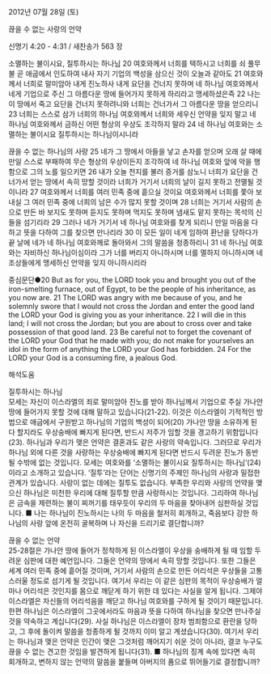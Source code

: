 2012년 07월 28일 (토)

끊을 수 없는 사랑의 언약



신명기 4:20 - 4:31 / 새찬송가 563 장


소멸하는 불이시요, 질투하시는 하나님
20 여호와께서 너희를 택하시고 너희를 쇠 풀무불 곧 애굽에서 인도하여 내사 자기 기업의 백성을 삼으신 것이 오늘과 같아도 21 여호와께서 너희로 말미암아 내게 진노하사 내게 요단을 건너지 못하며 네 하나님 여호와께서 네게 기업으로 주신 그 아름다운 땅에 들어가지 못하게 하리라고 맹세하셨은즉 22 나는 이 땅에서 죽고 요단을 건너지 못하려니와 너희는 건너가서 그 아름다운 땅을 얻으리니 23 너희는 스스로 삼가 너희의 하나님 여호와께서 너희와 세우신 언약을 잊지 말고 네 하나님 여호와께서 금하신 어떤 형상의 우상도 조각하지 말라 24 네 하나님 여호와는 소멸하는 불이시요 질투하시는 하나님이시니라

끊을 수 없는 하나님의 사랑
25 네가 그 땅에서 아들을 낳고 손자를 얻으며 오래 살 때에 만일 스스로 부패하여 무슨 형상의 우상이든지 조각하여 네 하나님 여호와 앞에 악을 행함으로 그의 노를 일으키면 26 내가 오늘 천지를 불러 증거를 삼노니 너희가 요단을 건너가서 얻는 땅에서 속히 망할 것이라 너희가 거기서 너희의 날이 길지 못하고 전멸될 것이니라 27 여호와께서 너희를 여러 민족 중에 흩으실 것이요 여호와께서 너희를 쫓아 보내실 그 여러 민족 중에 너희의 남은 수가 많지 못할 것이며 28 너희는 거기서 사람의 손으로 만든 바 보지도 못하며 듣지도 못하며 먹지도 못하며 냄새도 맡지 못하는 목석의 신들을 섬기리라 29 그러나 네가 거기서 네 하나님 여호와를 찾게 되리니 만일 마음을 다하고 뜻을 다하여 그를 찾으면 만나리라 30 이 모든 일이 네게 임하여 환난을 당하다가 끝 날에 네가 네 하나님 여호와께로 돌아와서 그의 말씀을 청종하리니 31 네 하나님 여호와는 자비하신 하나님이심이라 그가 너를 버리지 아니하시며 너를 멸하지 아니하시며 네 조상들에게 맹세하신 언약을 잊지 아니하시리라

중심문단●20 But as for you, the LORD took you and brought you out of the iron-smelting furnace, out of Egypt, to be the people of his inheritance, as you now are. 21 The LORD was angry with me because of you, and he solemnly swore that I would not cross the Jordan and enter the good land the LORD your God is giving you as your inheritance. 22 I will die in this land; I will not cross the Jordan; but you are about to cross over and take possession of that good land. 23 Be careful not to forget the covenant of the LORD your God that he made with you; do not make for yourselves an idol in the form of anything the LORD your God has forbidden. 24 For the LORD your God is a consuming fire, a jealous God.

해석도움





질투하시는 하나님  
모세는 자신이 이스라엘의 죄로 말미암아 진노를 받아 하나님께서 기업으로 주실 가나안 땅에 들어가지 못할 것에 대해 말하고 있습니다(21-22). 이것은 이스라엘이 기적적인 방법으로 애굽에서 구원받고 하나님의 기업의 백성이 되어(20) 가나안 땅을 소유하게 된다 할지라도 우상숭배에 빠지게 된다면, 반드시 저주가 임할 것을 경고하기 위함입니다(23). 하나님과 우리가 맺은 언약은 결혼과도 같은 사랑의 약속입니다. 그러므로 우리가 하나님 외에 다른 것을 사랑하는 우상숭배에 빠지게 된다면 반드시 두려운 진노가 동반될 수밖에 없는 것입니다. 모세는 여호와를 ‘소멸하는 불이시요 질투하시는 하나님’(24)이라고 소개하고 있습니다. ‘질투’라는 단어는 신명기의 주제인 하나님의 사랑과 밀접한 관계가 있습니다. 사랑이 없는 데에는 질투도 없습니다. 부족한 우리와 사랑의 언약을 맺으신 하나님은 미천한 우리에 대해 질투할 만큼 사랑하시는 것입니다. 그리하여 하나님은 금속을 제련하는 불이 찌꺼기를 태우듯이 우리의 두 마음을 찾아내어 심판하실 것입니다.
■ 나는 하나님이 진노하시는 나의 두 마음을 철저히 회개하고, 죽음보다 강한 하나님의 사랑 앞에 온전히 굴복하며 나 자신을 드리기로 결단합니까?

끊을 수 없는 언약  
25-28절은 가나안 땅에 들어가 정착하게 된 이스라엘이 우상을 숭배하게 될 때 임할 두려운 심판에 대한 예언입니다. 그들은 언약의 땅에서 속히 망할 것입니다. 또한 그들은 세계 여러 민족 중에 흩어질 것이며, 거기서 사람의 손으로 만든 어리석은 우상들을 고통스러울 정도로 섬기게 될 것입니다. 여기서 우리는 이 같은 심판의 목적이 우상숭배가 얼마나 어리석은 것인지를 몸으로 깨닫게 하기 위한 데 있다는 사실을 알게 됩니다. 그제야 이스라엘은 자신들의 어리석음을 깨닫고 하나님 여호와를 구하게 될 것이기 때문입니다. 한편 하나님은 이스라엘이 그곳에서라도 마음과 뜻을 다하여 하나님을 찾으면 만나주실 것을 약속하고 계십니다(29). 사실 하나님은 이스라엘이 장차 범죄함으로 환란을 당하고, 그 후에 돌이켜 말씀을 청종하게 될 것까지 이미 알고 계셨습니다(30). 여기서 우리는 하나님과 맺은 언약은 인간이 맺은 그것처럼 깨어지기 쉬운 것이 아니라, 결코 누구도 끊을 수 없는 견고한 것임을 발견하게 됩니다(31).
■ 하나님의 징계 속에 있다면 속히 회개하고, 변하지 않는 언약의 말씀을 붙들며 아버지의 품으로 뛰어들기로 결정합니까?